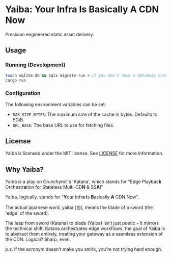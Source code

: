 # Yaiba: Your Infra Is Basically A CDN Now
Precision engineered static asset delivery.

## Usage

### Running (Development)

```bash
touch sqlite.db && sqlx migrate run # if you don't have a database created
cargo run
```

### Configuration

The following environment variables can be set:

- `MAX_SIZE_BYTES`: The maximum size of the cache in bytes. Defaults to 5GiB.
- `URL_BASE`: The base URL to use for fetching files.

## License

Yaiba is licensed under the MIT license. See [LICENSE](LICENSE.md) for more information.

## Why Yaiba?

Yaiba is a play on Crunchyroll's 'Katana', which stands for "Edge Playbac**k** Orchestr**a**tion for S**ta**teless Multi-CD**N** & SS**A**I"

Yaiba, logically, stands for "**Y**our Infr**a** **I**s **B**asically **A** CDN Now".

The actual japanese word, yaiba (刃), means the blade of a sword (the 'edge' of the sword).

The leap from sword (Katana) to blade (Yaiba) isn’t just poetic – it mirrors the technical shift. Katana orchestrates edge workflows; the goal of Yaiba is to abstract them entirely, treating your gateway as a seamless extension of the CDN. Logical? Sharp, even.

p.s. if the acronym doesn't make you smirk, you're not trying hard enough.
